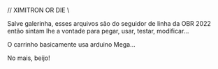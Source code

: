 // XIMITRON OR DIE \\

Salve galerinha, esses arquivos são do seguidor de linha da OBR 2022 então sintam lhe a vontade para pegar, usar, testar, modificar...

O carrinho basicamente usa arduino Mega...

No mais, beijo!
